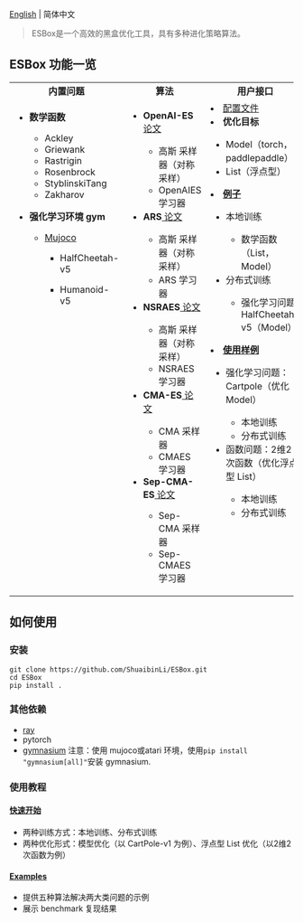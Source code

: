 
[English](./README.md) | 简体中文

> ESBox是一个高效的黑盒优化工具，具有多种进化策略算法。


## ESBox 功能一览
<table>
  <tbody>
    <tr align="center" valign="bottom">
      <td>
        <b>内置问题</b>
      </td>
      <td>
        <b>算法</b>
      </td>
      <td>
        <b>用户接口</b>
      </td>
    </tr>
    <tr valign="top">
      <td align="left" >
      <ul><li><b>数学函数</b></li>
        <ul>
          <li>Ackley</li>
          <li>Griewank</li>
          <li>Rastrigin</li>
          <li>Rosenbrock</li>
          <li>StyblinskiTang</li>
          <li>Zakharov</li>
        </ul>
        </ul>
      <ul>
        <li><b>强化学习环境 gym</b></li>
          <ul>
           <li><a href="https://mujoco.org/">Mujoco</a></li>
                <ul><li>HalfCheetah-v5</li></ul>
                <ul><li>Humanoid-v5</li></ul>
          </ul>
      </ul>
      </td>
      <td align="left" >
        <ul>
        <li><b>OpenAI-ES</b><a href="https://arxiv.org/abs/1803.07055"> 论文</a></li>
            <ul>
            <li>高斯 采样器（对称采样）</li>
            <li>OpenAIES 学习器</li>
            </ul>
        <li><b>ARS</b><a href="https://arxiv.org/abs/1803.07055"> 论文</a></li>
            <ul>
            <li>高斯 采样器（对称采样）</li>
            <li>ARS 学习器</li>
            </ul>
        <li><b>NSRAES</b><a href="https://arxiv.org/abs/1703.03864"> 论文</a></li>
            <ul>
            <li>高斯 采样器（对称采样）</li>
            <li>NSRAES 学习器</li>
            </ul>
        <li><b>CMA-ES</b><a href="https://arxiv.org/abs/1604.00772"> 论文</a></li>
            <ul>
            <li>CMA 采样器</li>
            <li>CMAES 学习器</li>
            </ul>
        <li><b>Sep-CMA-ES</b><a href="https://hal.inria.fr/inria-00270901v4"> 论文</a></li>
            <ul>
            <li>Sep-CMA 采样器</li>
            <li>Sep-CMAES 学习器</li>
            </ul>
        </ul>
      </td>
      <td align="left" >
        <li><a href="examples/tuned_configs/">配置文件</a></li>
        <li><b>优化目标</b></li>
            <ul>
            <li>Model（torch，paddlepaddle）</li>
            <li>List（浮点型）</li>
            </ul>
        <li><b><a href="examples/">例子</a></b></li>
            <ul>
            <li>本地训练</li>
              <ul> 
              <li>数学函数（List，Model） </li>
              </ul>
            <li>分布式训练</li>
              <ul> 
              <li>强化学习问题 HalfCheetah-v5（Model）</li>
              </ul>
            </ul>
          <li><b><a href="Quickstart/">使用样例</a></b></li>
            <ul>
            <li>强化学习问题：Cartpole（优化 Model）</li>
              <ul> 
              <li>本地训练</li>
              <li>分布式训练</li>
              </ul>
            <li>函数问题：2维2次函数（优化浮点型 List）</li>
              <ul> 
              <li>本地训练</li>
              <li>分布式训练</li>
              </ul>
            </ul>
        </ul>
      </td>
    </tr>
  </tbody>
</table>


## 如何使用

### 安装
```
git clone https://github.com/ShuaibinLi/ESBox.git
cd ESBox
pip install . 
```
### 其他依赖
+ [ray](https://github.com/ray-project/ray)
+ pytorch
+ [gymnasium](https://github.com/Farama-Foundation/Gymnasium)
注意：使用 mujoco或atari 环境，使用`pip install "gymnasium[all]"`安装 gymnasium.


### 使用教程
#### [快速开始](Quickstart/)
+ 两种训练方式：本地训练、分布式训练
+ 两种优化形式：模型优化（以 CartPole-v1 为例）、浮点型 List 优化（以2维2次函数为例）

#### [Examples](examples/)
+ 提供五种算法解决两大类问题的示例
+ 展示 benchmark 复现结果
